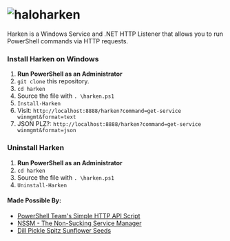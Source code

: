 # ![halo](https://cdn2.iconfinder.com/data/icons/windows-8-metro-style/48/plasmid.png)harken
Harken is a Windows Service and .NET HTTP Listener that allows you to run PowerShell commands via HTTP requests.

### Install Harken on Windows
1. **Run PowerShell as an Administrator**
2. `git clone` this repository.
3. `cd harken`
4. Source the file with `. \harken.ps1` 
5. `Install-Harken`
6. Visit: `http://localhost:8888/harken?command=get-service winmgmt&format=text`
7. JSON PLZ?: `http://localhost:8888/harken?command=get-service winmgmt&format=json`

### Uninstall Harken
1. **Run PowerShell as an Administrator**
2. `cd harken`
3. Source the file with `. \harken.ps1` 
4. `Uninstall-Harken`

#### Made Possible By:
* [PowerShell Team's Simple HTTP API Script](https://gallery.technet.microsoft.com/scriptcenter/Simple-REST-api-for-b04489f1)
* [NSSM - The Non-Sucking  Service Manager](http://www.nssm.cc/) 
* [Dill Pickle Spitz Sunflower Seeds](http://www.fritolay.com/snacks/product-page/nuts-and-seeds/spitz-dill-pickle-flavored-sunflower-seeds)
